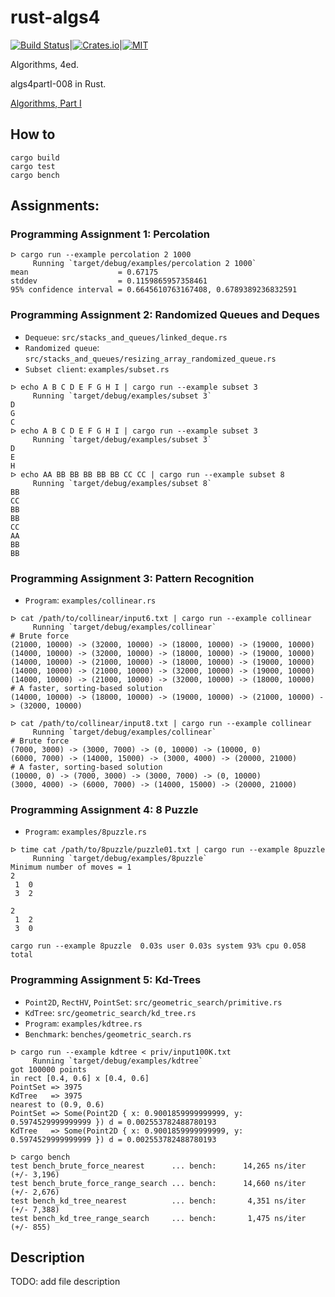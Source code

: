 rust-algs4
==========

[![Build Status](https://travis-ci.org/andelf/rust-algs4.svg?branch=master)](https://travis-ci.org/andelf/rust-algs4)|[![Crates.io](http://meritbadge.herokuapp.com/algs4)](https://crates.io/crates/algs4)|[![MIT](https://img.shields.io/badge/License-MIT-green.svg)](https://github.com/andelf/rust-algs4/blob/master/LICENSE)

Algorithms, 4ed.

algs4partI-008 in Rust.

[Algorithms, Part I](https://class.coursera.org/algs4partI-008)

## How to

```
cargo build
cargo test
cargo bench
```

## Assignments:

### Programming Assignment 1: Percolation

```
ᐅ cargo run --example percolation 2 1000
     Running `target/debug/examples/percolation 2 1000`
mean                    = 0.67175
stddev                  = 0.1159865957358461
95% confidence interval = 0.6645610763167408, 0.6789389236832591
```

### Programming Assignment 2: Randomized Queues and Deques

- ``Dequeue``: ``src/stacks_and_queues/linked_deque.rs``
- ``Randomized queue``: ``src/stacks_and_queues/resizing_array_randomized_queue.rs``
- ``Subset client``: ``examples/subset.rs``

```
ᐅ echo A B C D E F G H I | cargo run --example subset 3
     Running `target/debug/examples/subset 3`
D
G
C
ᐅ echo A B C D E F G H I | cargo run --example subset 3
     Running `target/debug/examples/subset 3`
D
E
H
ᐅ echo AA BB BB BB BB BB CC CC | cargo run --example subset 8
     Running `target/debug/examples/subset 8`
BB
CC
BB
BB
CC
AA
BB
BB
```

### Programming Assignment 3: Pattern Recognition

- ``Program``: ``examples/collinear.rs``

```
ᐅ cat /path/to/collinear/input6.txt | cargo run --example collinear
     Running `target/debug/examples/collinear`
# Brute force
(21000, 10000) -> (32000, 10000) -> (18000, 10000) -> (19000, 10000)
(14000, 10000) -> (32000, 10000) -> (18000, 10000) -> (19000, 10000)
(14000, 10000) -> (21000, 10000) -> (18000, 10000) -> (19000, 10000)
(14000, 10000) -> (21000, 10000) -> (32000, 10000) -> (19000, 10000)
(14000, 10000) -> (21000, 10000) -> (32000, 10000) -> (18000, 10000)
# A faster, sorting-based solution
(14000, 10000) -> (18000, 10000) -> (19000, 10000) -> (21000, 10000) -> (32000, 10000)

ᐅ cat /path/to/collinear/input8.txt | cargo run --example collinear
     Running `target/debug/examples/collinear`
# Brute force
(7000, 3000) -> (3000, 7000) -> (0, 10000) -> (10000, 0)
(6000, 7000) -> (14000, 15000) -> (3000, 4000) -> (20000, 21000)
# A faster, sorting-based solution
(10000, 0) -> (7000, 3000) -> (3000, 7000) -> (0, 10000)
(3000, 4000) -> (6000, 7000) -> (14000, 15000) -> (20000, 21000)
```

### Programming Assignment 4: 8 Puzzle

- ``Program``: ``examples/8puzzle.rs``

```
ᐅ time cat /path/to/8puzzle/puzzle01.txt | cargo run --example 8puzzle
     Running `target/debug/examples/8puzzle`
Minimum number of moves = 1
2
 1  0
 3  2

2
 1  2
 3  0

cargo run --example 8puzzle  0.03s user 0.03s system 93% cpu 0.058 total
```

### Programming Assignment 5: Kd-Trees

- ``Point2D``, ``RectHV``, ``PointSet``: ``src/geometric_search/primitive.rs``
- ``KdTree``: ``src/geometric_search/kd_tree.rs``
- ``Program``: ``examples/kdtree.rs``
- ``Benchmark``: ``benches/geometric_search.rs``

```
ᐅ cargo run --example kdtree < priv/input100K.txt
     Running `target/debug/examples/kdtree`
got 100000 points
in rect [0.4, 0.6] x [0.4, 0.6]
PointSet => 3975
KdTree   => 3975
nearest to (0.9, 0.6)
PointSet => Some(Point2D { x: 0.9001859999999999, y: 0.5974529999999999 }) d = 0.002553782488780193
KdTree   => Some(Point2D { x: 0.9001859999999999, y: 0.5974529999999999 }) d = 0.002553782488780193

ᐅ cargo bench
test bench_brute_force_nearest      ... bench:      14,265 ns/iter (+/- 3,196)
test bench_brute_force_range_search ... bench:      14,660 ns/iter (+/- 2,676)
test bench_kd_tree_nearest          ... bench:       4,351 ns/iter (+/- 7,388)
test bench_kd_tree_range_search     ... bench:       1,475 ns/iter (+/- 855)
```



## Description

TODO: add file description
